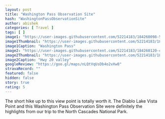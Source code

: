 ```yaml
---
layout: post
title: "Washington Pass Observation Site"
hash: "WashingtonPassObservationSite"
author: abishek
categories: [ Travel ]
tags: [ ]
image1: "https://user-images.githubusercontent.com/52214183/184260098-57a48d7f-fa7a-48e8-a659-28c4c6a7962b.jpeg"
image1Thumbnail: "https://user-images.githubusercontent.com/52214183/184952901-0168ca08-f549-4a37-b7e4-256051694768.jpg"
image1Caption: "Washington Pass"
image2: "https://user-images.githubusercontent.com/52214183/184260120-c6d6dc3c-9c6e-4823-9b9e-489a4b2955a1.jpeg"
image2Thumbnail: "https://user-images.githubusercontent.com/52214183/184952903-d8cf3ffe-83cb-4262-9797-d3853fa06e32.jpg"
image2Caption: "Hwy 20 valley"
googleReview: "https://goo.gl/maps/nLQtVqUsDb4o2vXw8"
stravaRecord: ""
featured: false
hidden: false
story: true
rating: 5
---
```


The short hike up to this view point is totally worth it. The Diablo Lake Vista Point and this Washington Pass Observation Site were definitely the highlights from our trip to the North Cascades National Park.
